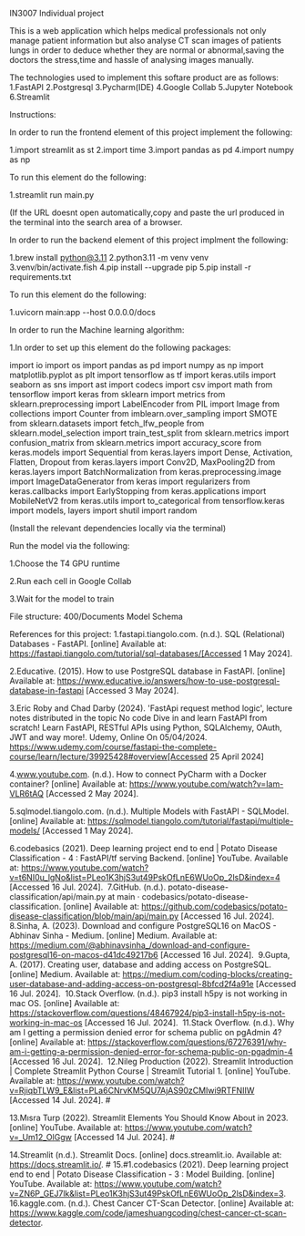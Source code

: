 IN3007 Individual project 

This is a web application which helps medical professionals not only manage patient information but also analyse CT scan images of patients lungs in order to deduce whether they are normal or abnormal,saving the doctors the stress,time and hassle of analysing images manually.

The technologies used to implement this softare product are as follows:
1.FastAPI
2.Postgresql
3.Pycharm(IDE)
4.Google Collab
5.Jupyter Notebook
6.Streamlit

Instructions:

In order to run the frontend element of this project implement the following:

1.import streamlit as st
2.import time
3.import pandas as pd
4.import numpy as np

To run this element do the following:

1.streamlit run main.py

(If the URL doesnt open automatically,copy and paste the url produced in the terminal into the search area of a browser.

In order to run the backend element of this project implment the following:

1.brew install python@3.11
2.python3.11 -m venv venv 
3.venv/bin/activate.fish
4.pip install --upgrade pip
5.pip install -r requirements.txt

To run this element do the following:

1.uvicorn main:app --host 0.0.0.0/docs

In order to run the Machine learning algorithm:

1.In order to set up this element do the following packages:

import io
import os
import pandas as pd
import numpy as np
import matplotlib.pyplot as plt
import tensorflow as tf
import keras.utils
import seaborn as sns
import ast
import codecs
import csv
import math
from tensorflow import keras
from sklearn import metrics
from sklearn.preprocessing import LabelEncoder
from PIL import Image
from collections import Counter
from imblearn.over_sampling import SMOTE
from sklearn.datasets import fetch_lfw_people
from sklearn.model_selection import train_test_split
from sklearn.metrics import confusion_matrix
from sklearn.metrics import accuracy_score
from keras.models import Sequential
from keras.layers import Dense, Activation, Flatten, Dropout
from keras.layers import Conv2D, MaxPooling2D
from keras.layers import BatchNormalization
from keras.preprocessing.image import ImageDataGenerator
from keras import regularizers
from keras.callbacks import EarlyStopping
from keras.applications import MobileNetV2
from keras.utils import to_categorical
from tensorflow.keras import models, layers
import shutil
import random

(Install the relevant dependencies locally via the terminal)

Run the model via the following:

1.Choose the T4 GPU runtime

2.Run each cell in Google Collab

3.Wait for the model to train



File structure:
400/Documents
Model
Schema

References for this project:
1.fastapi.tiangolo.com. (n.d.). SQL (Relational) Databases - FastAPI. [online] Available at: https://fastapi.tiangolo.com/tutorial/sql-databases/[Accessed 1 May 2024].

2.Educative. (2015). How to use PostgreSQL database in FastAPI. [online] Available at: https://www.educative.io/answers/how-to-use-postgresql-database-in-fastapi [Accessed 3 May 2024].

3.Eric Roby and Chad Darby (2024). 'FastApi request method logic', lecture notes distributed in the topic No code Dive in and learn FastAPI from scratch! Learn FastAPI, RESTful APIs using Python, SQLAlchemy, OAuth, JWT and way more!. Udemy, Online On 05/04/2024.
https://www.udemy.com/course/fastapi-the-complete-course/learn/lecture/39925428#overview[Accessed 25 April 2024]

4.www.youtube.com. (n.d.). How to connect PyCharm with a Docker container? [online] Available at: https://www.youtube.com/watch?v=Iam-VLR6tAQ [Accessed 2 May 2024].

5.sqlmodel.tiangolo.com. (n.d.). Multiple Models with FastAPI - SQLModel. [online] Available at: https://sqlmodel.tiangolo.com/tutorial/fastapi/multiple-models/ [Accessed 1 May 2024].

6.codebasics (2021). Deep learning project end to end | Potato Disease Classification - 4 : FastAPI/tf serving Backend. [online] YouTube. Available at: https://www.youtube.com/watch?v=t6NI0u_lgNo&list=PLeo1K3hjS3ut49PskOfLnE6WUoOp_2lsD&index=4 [Accessed 16 Jul. 2024].
‌
7.GitHub. (n.d.). potato-disease-classification/api/main.py at main · codebasics/potato-disease-classification. [online] Available at: https://github.com/codebasics/potato-disease-classification/blob/main/api/main.py [Accessed 16 Jul. 2024].
‌
8.Sinha, A. (2023). Download and configure PostgreSQL16 on MacOS - Abhinav Sinha - Medium. [online] Medium. Available at: https://medium.com/@abhinavsinha_/download-and-configure-postgresql16-on-macos-d41dc49217b6 [Accessed 16 Jul. 2024].
‌
9.Gupta, A. (2017). Creating user, database and adding access on PostgreSQL. [online] Medium. Available at: https://medium.com/coding-blocks/creating-user-database-and-adding-access-on-postgresql-8bfcd2f4a91e [Accessed 16 Jul. 2024].
‌
10.Stack Overflow. (n.d.). pip3 install h5py is not working in mac OS. [online] Available at: https://stackoverflow.com/questions/48467924/pip3-install-h5py-is-not-working-in-mac-os [Accessed 16 Jul. 2024].
‌
11.Stack Overflow. (n.d.). Why am I getting a permission denied error for schema public on pgAdmin 4? [online] Available at: https://stackoverflow.com/questions/67276391/why-am-i-getting-a-permission-denied-error-for-schema-public-on-pgadmin-4 [Accessed 16 Jul. 2024].
‌
12.Nileg Production (2022). Streamlit Introduction | Complete Streamlit Python Course | Streamlit Tutorial 1. [online] YouTube. Available at: https://www.youtube.com/watch?v=RjiqbTLW9_E&list=PLa6CNrvKM5QU7AjAS90zCMIwi9RTFNIIW [Accessed 14 Jul. 2024].
#‌

13.Mısra Turp (2022). Streamlit Elements You Should Know About in 2023. [online] YouTube. Available at: https://www.youtube.com/watch?v=_Um12_OlGgw [Accessed 14 Jul. 2024].
#‌

14.Streamlit (n.d.). Streamlit Docs. [online] docs.streamlit.io. Available at: https://docs.streamlit.io/.
#‌
15.#1.codebasics (2021). Deep learning project end to end | Potato Disease Classification - 3 : Model Building. [online] YouTube. Available at: https://www.youtube.com/watch?v=ZN6P_GEJ7lk&list=PLeo1K3hjS3ut49PskOfLnE6WUoOp_2lsD&index=3.
‌
16.kaggle.com. (n.d.). Chest Cancer CT-Scan Detector. [online] Available at: https://www.kaggle.com/code/jameshuangcoding/chest-cancer-ct-scan-detector.
‌
